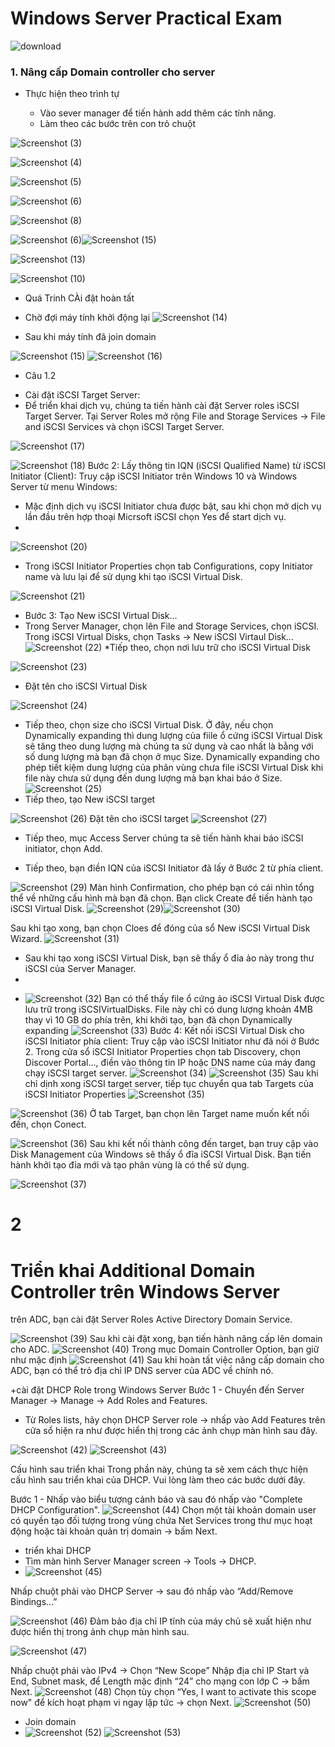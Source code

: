 # Windows Server Practical Exam
![download](https://user-images.githubusercontent.com/95524638/153192740-9a214352-5a55-44f4-a0d7-64f17914d7ec.png)


### 1. Nâng cấp Domain controller cho server
* Thực hiện theo trình tự
  + Vào sever manager để tiến hành add thêm các tính năng.
  
  * Làm theo các bước trên con trỏ chuột

![Screenshot (3)](https://user-images.githubusercontent.com/95524638/153203036-0e2f79b3-584d-448d-abaf-ab1050dde43c.png)

![Screenshot (4)](https://user-images.githubusercontent.com/95524638/153203047-dbd671de-f0dc-442b-804c-1ed6a761c299.png)

![Screenshot (5)](https://user-images.githubusercontent.com/95524638/153203057-c672d7b3-efb5-4887-9761-36fa4a1323c7.png)

![Screenshot (6)](https://user-images.githubusercontent.com/95524638/153203142-d5454b17-9f17-4bb8-a2d6-35e386ca1f06.png)

![Screenshot (8)](https://user-images.githubusercontent.com/95524638/153204039-a8a27cc7-fd29-44ec-8355-f2a2d759f2a9.png)


![Screenshot (6)](https://user-images.githubusercontent.com/95524638/153203198-a2921064-4742-473e-bb47-3eea229d4cb0.png)![Screenshot (15)](https://user-images.githubusercontent.com/95524638/153205963-1573723e-0c47-4241-b2c9-98f9e96f1150.png)

![Screenshot (13)](https://user-images.githubusercontent.com/95524638/153204243-f4841753-3ef4-4ba0-8584-ff1d3a2f5225.png)


![Screenshot (10)](https://user-images.githubusercontent.com/95524638/153204053-7b783320-0ffa-4b4b-b773-0f7465427379.png)
* Quá Trinh CÀi đặt hoàn tất


* Chờ đợi máy tính khởi động lại
![Screenshot (14)](https://user-images.githubusercontent.com/95524638/153204279-f1524690-2e40-4ec6-93c5-37ae13d8d19e.png)

* Sau khi máy tính đã join domain




![Screenshot (15)](https://user-images.githubusercontent.com/95524638/153206293-6c7d8f21-d044-4a38-971f-e3d6170ae1a3.png)
![Screenshot (16)](https://user-images.githubusercontent.com/95524638/153206321-181fcaa9-1ff8-4120-a073-314262614421.png)

 + Câu 1.2
*  Cài đặt iSCSI Target Server:
*  Để triển khai dịch vụ, chúng ta tiến hành cài đặt Server roles iSCSI Target Server. Tại Server Roles mở rộng File and Storage Services -> File and iSCSI  Services và chọn iSCSI Target Server.


![Screenshot (17)](https://user-images.githubusercontent.com/95524638/153207191-4e4ac353-3872-42f0-959b-5f2d0d94f1bc.png)


![Screenshot (18)](https://user-images.githubusercontent.com/95524638/153207210-9cc8231a-df4c-4f70-87c0-2a141a3b55ad.png)
Bước 2: Lấy thông tin IQN (iSCSI Qualified Name) từ iSCSI Initiator (Client):
Truy cập iSCSI Initiator trên Windows 10  và Windows Server từ menu Windows:

* Mặc định dịch vụ iSCSI Initiator chưa được bật, sau khi chọn mở dịch vụ lần đầu trên hợp thoại Micrsoft iSCSI chọn Yes để start dịch vụ.
* 
![Screenshot (20)](https://user-images.githubusercontent.com/95524638/153207657-8faa28da-941d-4381-a173-7e4ddd4e60ff.png)
* Trong iSCSI Initiator Properties chọn tab Configurations, copy Initiator name và lưu lại để sử dụng khi tạo iSCSI Virtual Disk.

![Screenshot (21)](https://user-images.githubusercontent.com/95524638/153208003-b2329b5f-79ff-4bac-abbd-dddcbc900e7b.png)
* Bước 3: Tạo New iSCSI Virtual Disk…
 * Trong Server Manager, chọn lên File and Storage Services, chọn iSCSI. Trong iSCSI Virtual Disks, chọn Tasks -> New iSCSI Virtaul Disk…
 ![Screenshot (22)](https://user-images.githubusercontent.com/95524638/153208255-a4f840b7-0735-4a43-a7b0-748cf395d31b.png)
 *Tiếp theo, chọn nơi lưu trữ cho iSCSI Virtual Disk
 
![Screenshot (23)](https://user-images.githubusercontent.com/95524638/153208421-395da9b8-3d06-453f-aa5b-7235e93f7c78.png)

 * Đặt tên cho iSCSI Virtual Disk
  
![Screenshot (24)](https://user-images.githubusercontent.com/95524638/153208599-88774196-824c-4adc-bacb-821726da733e.png)

* Tiếp theo, chọn size cho iSCSI Virtual Disk. Ở đây, nếu chọn Dynamically expanding thì dung lượng của fiile ổ cứng iSCSI Virtual Disk sẽ tăng theo dung lượng mà chúng ta sử dụng và cao nhất là bằng với số dung lượng mà bạn đã chọn ở mục Size. Dynamically expanding cho phép tiết kiệm dung lượng của phân vùng chưa file iSCSI Virtual Disk khi file này chưa sử dụng đến dung lượng mà bạn khai báo ở Size.
![Screenshot (25)](https://user-images.githubusercontent.com/95524638/153208746-6282c105-86ad-4ced-bd0c-d8ac4173eb6a.png)
 * Tiếp theo, tạo New iSCSI target
 
![Screenshot (26)](https://user-images.githubusercontent.com/95524638/153208834-a8d60785-672c-4674-bb7f-049a4a522f20.png)
Đặt tên cho iSCSI target
![Screenshot (27)](https://user-images.githubusercontent.com/95524638/153208949-1689efdb-6147-4753-8da9-8e9c2f4611f7.png)
* Tiếp theo, mục Access Server chúng ta sẽ tiến hành khai báo iSCSI initiator, chọn Add.
 + Tiếp theo, bạn điền IQN của iSCSI Initiator đã lấy ở Bước 2 từ phía client.

![Screenshot (29)](https://user-images.githubusercontent.com/95524638/153209553-91fe7075-f3cb-4957-b75c-b2eaae258b9c.png)
Màn hình Confirmation, cho phép bạn có cái nhìn tổng thể về những cấu hình mà bạn đã chọn. Bạn click Create để tiến hành tạo iSCSI Virtual Disk.
![Screenshot (29)](https://user-images.githubusercontent.com/95524638/153209689-8e8d6774-5c99-4bfc-972a-cbd9d546abd1.png)![Screenshot (30)](https://user-images.githubusercontent.com/95524638/153209812-eb7c2576-7fab-491d-b500-436333fdaf18.png)

Sau khi tạo xong, bạn chọn Cloes để đóng của sổ New iSCSI Virtual Disk Wizard.
![Screenshot (31)](https://user-images.githubusercontent.com/95524638/153209791-1764a2ea-4360-4dfe-aac1-dc536f3c11ed.png)

* Sau khi tạo xong iSCSI Virtual Disk, bạn sẽ thấy  ổ đỉa ảo này trong thư iSCSI của Server Manager.
*

 + ![Screenshot (32)](https://user-images.githubusercontent.com/95524638/153209942-6a76e72b-bcc6-4ed9-971b-39d2cead8a38.png)
 Bạn có thể thấy file ổ cứng ảo iSCSI Virtual Disk được lưu trữ trong iSCSIVirtualDisks. File này chỉ có dung lượng khoản 4MB thay vì 10 GB do phía trên, khi khởi tạo, bạn đã chọn Dynamically expanding
 ![Screenshot (33)](https://user-images.githubusercontent.com/95524638/153210520-5f41d363-9cf8-4f42-a6ee-02441eb99f77.png)
Bước 4: Kết nối iSCSI Virtual Disk cho iSCSI Initiator phía client:
Truy cập vào iSCSI Initiator như đã nói ở Bước 2. Trong cửa sổ iSCSI Initiator Properties chọn tab Discovery, chọn Discover Portal…, điền vào thông tin IP hoặc DNS name của máy đang chạy iSCSI target server.
![Screenshot (34)](https://user-images.githubusercontent.com/95524638/153211267-e2bc4be6-f218-4d23-a9c5-c520e86deb67.png)
![Screenshot (35)](https://user-images.githubusercontent.com/95524638/153211282-58aefa01-df72-4515-9c5e-22439146d972.png)
Sau khi chỉ dịnh xong iSCSI target server, tiếp tục chuyển qua tab Targets của iSCSI Initiator Properties
![Screenshot (35)](https://user-images.githubusercontent.com/95524638/153214232-4084f57c-ae25-42fb-bd3d-0165c6b26261.png)


![Screenshot (36)](https://user-images.githubusercontent.com/95524638/153214189-2ff392fd-fe41-4dcb-bbfc-90464ced504f.png)
Ở tab Target, bạn chọn lên Target name muốn kết nối đến, chọn Conect.

![Screenshot (36)](https://user-images.githubusercontent.com/95524638/153214336-d607bda2-ca45-46fc-926b-9b564f1a434c.png)
Sau khi kết nối thành công đến target, bạn truy cập vào Disk Management của Windows sẽ thấy ổ đĩa iSCSI Virtual Disk. Bạn tiến hành khởi tạo đỉa mới và tạo phân vùng là có thể sử dụng.

![Screenshot (37)](https://user-images.githubusercontent.com/95524638/153214460-50a9d606-7b07-4bc5-9170-5759db2a069d.png)


# 2
# Triển khai Additional Domain Controller trên Windows Server
trên ADC, bạn cài đặt Server Roles Active Directory Domain Service.

![Screenshot (39)](https://user-images.githubusercontent.com/95524638/153218321-3b4bf8ff-6c74-41b4-a279-d1d20e88f4e0.png)
Sau khi cài đặt xong, bạn tiến hành nâng cấp lên domain cho ADC.
![Screenshot (40)](https://user-images.githubusercontent.com/95524638/153218801-53a4a764-6041-4cc3-83b0-52b617d73610.png)
Trong mục Domain Controller Option, bạn giữ như mặc định
![Screenshot (41)](https://user-images.githubusercontent.com/95524638/153218913-1f6cef2b-1664-4adb-b51e-b6e169fb6a66.png)
Sau khi hoàn tất việc nâng cấp domain cho ADC, bạn có thể trỏ địa chỉ IP DNS server của ADC về chính nó.

 +cài đặt DHCP Role trong Windows Server
 Bước 1 - Chuyển đến Server Manager → Manage → Add Roles and Features.
  + Từ Roles lists, hãy chọn DHCP Server role → nhấp vào Add Features trên cửa sổ hiện ra như được hiển thị trong các ảnh chụp màn hình sau đây.
  
![Screenshot (42)](https://user-images.githubusercontent.com/95524638/153224647-802beee5-b7f6-47f5-b0a3-462fcf9b2318.png)
![Screenshot (43)](https://user-images.githubusercontent.com/95524638/153224682-16fa16d3-2c1d-47da-9ea7-40cf51ea70ce.png)


Cấu hình sau triển khai
Trong phần này, chúng ta sẽ xem cách thực hiện cấu hình sau triển khai của DHCP. Vui lòng làm theo các bước dưới đây.

Bước 1 - Nhấp vào biểu tượng cảnh báo và sau đó nhấp vào "Complete DHCP Configuration".
![Screenshot (44)](https://user-images.githubusercontent.com/95524638/153225205-13e9386c-9941-44b7-accf-46fb8e604772.png)
Chọn một tài khoản domain user có quyền tạo đối tượng trong vùng chứa Net Services trong thư mục hoạt động hoặc tài khoản quản trị domain → bấm Next.
 + triển khai DHCP
 + Tìm màn hình Server Manager screen → Tools → DHCP.
 + ![Screenshot (45)](https://user-images.githubusercontent.com/95524638/153226408-a06d502e-9fba-4310-a5d9-4ba57d1336e3.png)

Nhấp chuột phải vào DHCP Server → sau đó nhấp vào “Add/Remove Bindings…”


![Screenshot (46)](https://user-images.githubusercontent.com/95524638/153226600-59fa0e6b-e6e7-43e6-9958-e1fc21fde507.png)
Đảm bảo địa chỉ IP tĩnh của máy chủ sẽ xuất hiện như được hiển thị trong ảnh chụp màn hình sau.

![Screenshot (47)](https://user-images.githubusercontent.com/95524638/153226704-661bad17-ffd4-4e70-895a-63504454899b.png)

Nhấp chuột phải vào IPv4 → Chọn “New Scope”
Nhập địa chỉ IP Start và End, Subnet mask, để Length mặc định “24” cho mạng con lớp C → bấm Next.
![Screenshot (48)](https://user-images.githubusercontent.com/95524638/153227392-bcae8ac9-9b7f-4a7e-8dce-2361040148c9.png)
Chọn tùy chọn “Yes, I want to activate this scope now" để kích hoạt phạm vi ngay lập tức → chọn Next.
![Screenshot (50)](https://user-images.githubusercontent.com/95524638/153227570-82fe9723-9747-40c4-b4df-8a3e17bb4245.png)

 + Join domain
 + ![Screenshot (52)](https://user-images.githubusercontent.com/95524638/153227930-695ecff8-ced9-4461-b3b1-a503259d1523.png)
![Screenshot (53)](https://user-images.githubusercontent.com/95524638/153228207-1fea2a2e-6239-4abd-8c78-ceac27c0109c.png)
